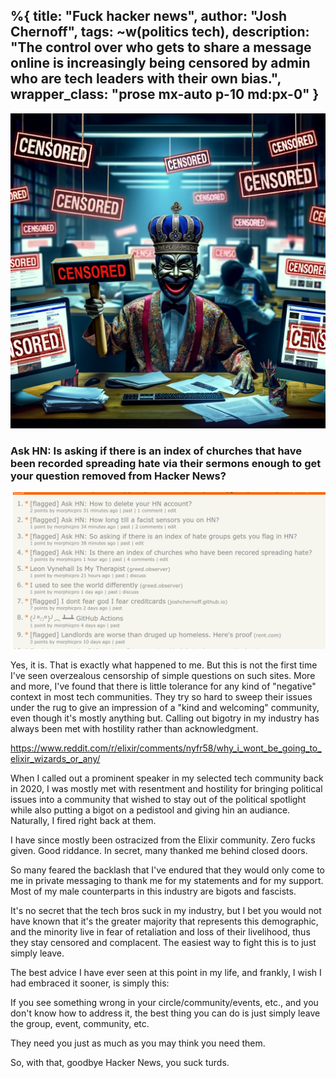 %{
  title: "Fuck hacker news",
  author: "Josh Chernoff",
  tags: ~w(politics tech),
  description: "The control over who gets to share a message online is increasingly being censored by admin who are tech leaders with their own bias.",
  wrapper_class: "prose  mx-auto p-10 md:px-0"
}
---
![](/assets/images/6ac23985-dfb8-417f-97fd-5695c295d0c5.webp)

### Ask HN: Is asking if there is an index of churches that have been recorded spreading hate via their sermons enough to get your question removed from Hacker News?

![](/assets/images/fuck-hn.png)

Yes, it is. That is exactly what happened to me. But this is not the first time I've seen overzealous censorship of simple questions on such sites. More and more, I've found that there is little tolerance for any kind of "negative" context in most tech communities. They try so hard to sweep their issues under the rug to give an impression of a "kind and welcoming" community, even though it's mostly anything but.
Calling out bigotry in my industry has always been met with hostility rather than acknowledgment.

https://www.reddit.com/r/elixir/comments/nyfr58/why_i_wont_be_going_to_elixir_wizards_or_any/

When I called out a prominent speaker in my selected tech community back in 2020, I was mostly met with resentment and hostility for bringing political issues into a community that wished to stay out of the political spotlight while also putting a bigot on a pedistool and giving hin an audiance. Naturally, I fired right back at them.

I have since mostly been ostracized from the Elixir community. Zero fucks given. Good riddance.
In secret, many thanked me behind closed doors.

So many feared the backlash that I've endured that they would only come to me in private messaging to thank me for my statements and for my support.
Most of my male counterparts in this industry are bigots and fascists.

It's no secret that the tech bros suck in my industry, but I bet you would not have known that it's the greater majority that represents this demographic, and the minority live in fear of retaliation and loss of their livelihood, thus they stay censored and complacent.
The easiest way to fight this is to just simply leave.

The best advice I have ever seen at this point in my life, and frankly, I wish I had embraced it sooner, is simply this:

If you see something wrong in your circle/community/events, etc., and you don't know how to address it, the best thing you can do is just simply leave the group, event, community, etc.

They need you just as much as you may think you need them.

So, with that, goodbye Hacker News, you suck turds.